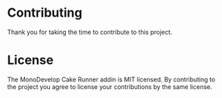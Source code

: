 # Contributing

Thank you for taking the time to contribute to this project.

# License

The MonoDevelop Cake Runner addin is MIT licensed. By contributing to the project you agree to license your contributions by the same license.